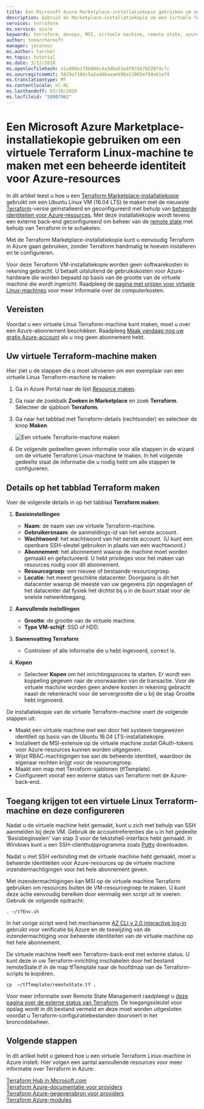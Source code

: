 ```yaml
---
title: Een Microsoft Azure Marketplace-installatiekopie gebruiken om een virtuele Terraform Linux-machine te maken met een beheerde identiteit
description: Gebruik de Marketplace-installatiekopie om een virtuele Terraform Linux-machine met een beheerde identiteit en Remote State Management te maken om eenvoudig resources in Azure te implementeren.
services: terraform
ms.service: azure
keywords: terraform, devops, MSI, virtuele machine, remote state, azure
author: tomarchermsft
manager: jeconnoc
ms.author: tarcher
ms.topic: tutorial
ms.date: 3/12/2018
ms.openlocfilehash: a1a980e1f8b004c4a3dba53e4f83367022074c7c
ms.sourcegitcommit: 5839af386c5a2ad46aaaeb90a13065ef94e61e74
ms.translationtype: MT
ms.contentlocale: nl-NL
ms.lasthandoff: 03/18/2019
ms.locfileid: "58007962"
---
```

# <a name="use-an-azure-marketplace-image-to-create-a-terraform-linux-virtual-machine-with-managed-identities-for-azure-resources"></a>Een Microsoft Azure Marketplace-installatiekopie gebruiken om een virtuele Terraform Linux-machine te maken met een beheerde identiteit voor Azure-resources

In dit artikel leest u hoe u een [Terraform Marketplace-installatiekopie](https://azuremarketplace.microsoft.com/marketplace/apps/azure-oss.terraform?tab=Overview) gebruikt om een Ubuntu Linux VM (16.04 LTS) te maken met de nieuwste [Terraform](https://www.terraform.io/intro/index.html)-versie geïnstalleerd en geconfigureerd met behulp van [beheerde identiteiten voor Azure-resources](https://docs.microsoft.com/azure/active-directory/managed-service-identity/overview). Met deze installatiekopie wordt tevens een externe back-end geconfigureerd om beheer van de [remote state](https://www.terraform.io/docs/state/remote.html) met behulp van Terraform in te schakelen. 

Met de Terraform Marketplace-installatiekopie kunt u eenvoudig Terraform in Azure gaan gebruiken, zonder Terraform handmatig te hoeven installeren en te configureren. 

Voor deze Terraform VM-installatiekopie worden geen softwarekosten in rekening gebracht. U betaalt uitsluitend de gebruikskosten voor Azure-hardware die worden bepaald op basis van de grootte van de virtuele machine die wordt ingericht. Raadpleeg de [pagina met prijzen voor virtuele Linux-machines](https://azure.microsoft.com/pricing/details/virtual-machines/linux/) voor meer informatie over de computerkosten.

## <a name="prerequisites"></a>Vereisten
Voordat u een virtuele Linux Terraform-machine kunt maken, moet u over een Azure-abonnement beschikken. Raadpleeg [Maak vandaag nog uw gratis Azure-account](https://azure.microsoft.com/free/) als u nog geen abonnement hebt.  

## <a name="create-your-terraform-virtual-machine"></a>Uw virtuele Terraform-machine maken 

Hier ziet u de stappen die u moet uitvoeren om een exemplaar van een virtuele Linux Terraform-machine te maken: 

1. Ga in Azure Portal naar de lijst [Resource maken](https://ms.portal.azure.com/#create/hub).

2. Ga naar de zoekbalk **Zoeken in Marketplace** en zoek **Terraform**. Selecteer de sjabloon **Terraform**. 

3. Ga naar het tabblad met Terraform-details (rechtsonder) en selecteer de knop **Maken**.

    ![Een virtuele Terraform-machine maken](media/terraformmsi.png)

4. De volgende gedeelten geven informatie voor alle stappen in de wizard om de virtuele Terraform Linux-machine te maken. In het volgende gedeelte staat de informatie die u nodig hebt om alle stappen te configureren.

## <a name="details-on-the-create-terraform-tab"></a>Details op het tabblad Terraform maken

Voer de volgende details in op het tabblad **Terraform maken**:

1. **Basisinstellingen**
    
   * **Naam**: de naam van uw virtuele Terraform-machine.
   * **Gebruikersnaam**: de aanmeldings-id van het eerste account.
   * **Wachtwoord**: het wachtwoord van het eerste account. (U kunt een openbare SSH-sleutel gebruiken in plaats van een wachtwoord.)
   * **Abonnement**: het abonnement waarop de machine moet worden gemaakt en gefactureerd. U hebt privileges voor het maken van resources nodig voor dit abonnement.
   * **Resourcegroep**: een nieuwe of bestaande resourcegroep.
   * **Locatie**: het meest geschikte datacenter. Doorgaans is dit het datacenter waarop de meeste van uw gegevens zijn opgeslagen of het datacenter dat fysiek het dichtst bij u in de buurt staat voor de snelste netwerktoegang.

2. **Aanvullende instellingen**

   * **Grootte**: de grootte van de virtuele machine. 
   * **Type VM-schijf**: SSD of HDD.

3. **Samenvatting Terraform**

   * Controleer of alle informatie die u hebt ingevoerd, correct is. 

4. **Kopen**

   * Selecteer **Kopen** om het inrichtingsproces te starten. Er wordt een koppeling gegeven naar de voorwaarden van de transactie. Voor de virtuele machine worden geen andere kosten in rekening gebracht naast de rekenkracht voor de servergrootte die u bij de stap Grootte hebt ingevoerd.

De installatiekopie van de virtuele Terraform-machine voert de volgende stappen uit:

* Maakt een virtuele machine met een door het systeem toegewezen identiteit op basis van de Ubuntu 16.04 LTS-installatiekopie.
* Installeert de MSI-extensie op de virtuele machine zodat OAuth-tokens voor Azure-resources kunnen worden uitgegeven.
* Wijst RBAC-machtigingen toe aan de beheerde identiteit, waardoor de eigenaar rechten krijgt voor de resourcegroep.
* Maakt een map met Terraform-sjablonen (tfTemplate).
* Configureert vooraf een externe status van Terraform met de Azure-back-end.

## <a name="access-and-configure-a-linux-terraform-virtual-machine"></a>Toegang krijgen tot een virtuele Linux Terraform-machine en deze configureren

Nadat u de virtuele machine hebt gemaakt, kunt u zich met behulp van SSH aanmelden bij deze VM. Gebruik de accountreferenties die u in het gedeelte 'Basisbeginselen' van stap 3 voor de tekstshell-interface hebt gemaakt. In Windows kunt u een SSH-clienthulpprogramma zoals [Putty](https://www.putty.org/) downloaden.

Nadat u met SSH verbinding met de virtuele machine hebt gemaakt, moet u beheerde identiteiten voor Azure-resources op de virtuele machine inzendermachtigingen voor het hele abonnement geven. 

Met inzendermachtigingen kan MSI op de virtuele machine Terraform gebruiken om resources buiten de VM-resourcegroep te maken. U kunt deze actie eenvoudig bereiken door eenmalig een script uit te voeren. Gebruik de volgende opdracht:

`. ~/tfEnv.sh`

In het vorige script werd het mechanisme [AZ CLI v 2.0 interactive log-in](https://docs.microsoft.com/cli/azure/authenticate-azure-cli?view=azure-cli-latest) gebruikt voor verificatie bij Azure en de toewijzing van de inzendermachtiging voor beheerde identiteiten van de virtuele machine op het hele abonnement. 

 De virtuele machine heeft een Terraform-back-end met externe status. U kunt deze in uw Terraform-inrichting inschakelen door het bestand remoteState.tf in de map tfTemplate naar de hoofdmap van de Terraform-scripts te kopiëren.  

 `cp  ~/tfTemplate/remoteState.tf .`

 Voor meer informatie over Remote State Management raadpleegt u [deze pagina over de externe status van Terraform](https://www.terraform.io/docs/state/remote.html). De toegangssleutel voor opslag wordt in dit bestand vermeld en deze moet worden uitgesloten voordat u Terraform-configuratiebestanden doorvoert in het broncodebeheer.

## <a name="next-steps"></a>Volgende stappen
In dit artikel hebt u geleerd hoe u een virtuele Terraform Linux-machine in Azure instelt. Hier volgen een aantal aanvullende resources voor meer informatie over Terraform in Azure: 

 [Terraform Hub in Microsoft.com](https://docs.microsoft.com/azure/terraform/)  
 [Terraform Azure-documentatie voor providers](https://aka.ms/terraform)  
 [Terraform Azure-gegevensbron voor providers](https://aka.ms/tfgit)  
 [Terraform Azure-modules](https://aka.ms/tfmodules)
 

















